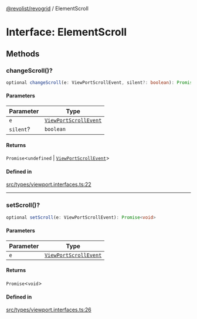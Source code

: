 [@revolist/revogrid](README.md) / ElementScroll

# Interface: ElementScroll

## Methods

### changeScroll()?

```ts
optional changeScroll(e: ViewPortScrollEvent, silent?: boolean): Promise<undefined | ViewPortScrollEvent>
```

#### Parameters

| Parameter | Type |
| ------ | ------ |
| `e` | [`ViewPortScrollEvent`](TypeAlias.ViewPortScrollEvent.md) |
| `silent`? | `boolean` |

#### Returns

`Promise`\<`undefined` \| [`ViewPortScrollEvent`](TypeAlias.ViewPortScrollEvent.md)\>

#### Defined in

[src/types/viewport.interfaces.ts:22](https://github.com/revolist/revogrid/blob/a348821be3a2642110f5dc893d4bd9cba16c5101/src/types/viewport.interfaces.ts#L22)

***

### setScroll()?

```ts
optional setScroll(e: ViewPortScrollEvent): Promise<void>
```

#### Parameters

| Parameter | Type |
| ------ | ------ |
| `e` | [`ViewPortScrollEvent`](TypeAlias.ViewPortScrollEvent.md) |

#### Returns

`Promise`\<`void`\>

#### Defined in

[src/types/viewport.interfaces.ts:26](https://github.com/revolist/revogrid/blob/a348821be3a2642110f5dc893d4bd9cba16c5101/src/types/viewport.interfaces.ts#L26)
